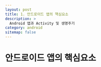 ```yaml
---
layout: post
title: 1. 안드로이드 앱의 핵심요소
description: >
  Android 앱과 Activity 및 생명주기
category: android
sitemap: false
---
```


# 안드로이드 앱의 핵심요소
